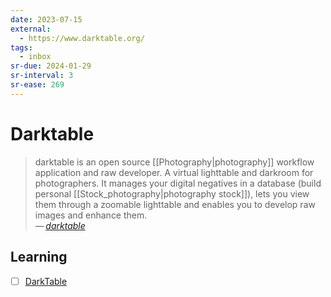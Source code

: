 ```yaml
---
date: 2023-07-15
external:
  - https://www.darktable.org/
tags:
  - inbox
sr-due: 2024-01-29
sr-interval: 3
sr-ease: 269
---
```


# Darktable

> darktable is an open source [[Photography|photography]] workflow application
> and raw developer. A virtual lighttable and darkroom for photographers. It
> manages your digital negatives in a database (build personal
> [[Stock_photography|photography stock]]), lets you view them through a
> zoomable lighttable and enables you to develop raw images and enhance them.\
> — <cite>[darktable](https://www.darktable.org/)</cite>

## Learning

- [ ] [DarkTable](https://www.youtube.com/playlist?list=PLlYWvzmJQTrRq7JrYdD7k3-8-v-uHnhK_)
